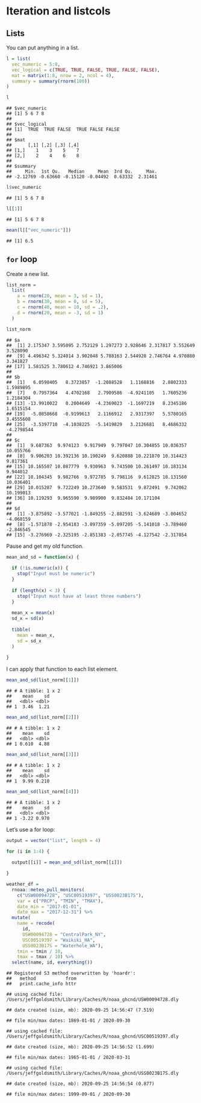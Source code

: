 Iteration and listcols
================

## Lists

You can put anything in a list.

``` r
l = list(
  vec_numeric = 5:8,
  vec_logical = c(TRUE, TRUE, FALSE, TRUE, FALSE, FALSE),
  mat = matrix(1:8, nrow = 2, ncol = 4),
  summary = summary(rnorm(100))
)
```

``` r
l
```

    ## $vec_numeric
    ## [1] 5 6 7 8
    ## 
    ## $vec_logical
    ## [1]  TRUE  TRUE FALSE  TRUE FALSE FALSE
    ## 
    ## $mat
    ##      [,1] [,2] [,3] [,4]
    ## [1,]    1    3    5    7
    ## [2,]    2    4    6    8
    ## 
    ## $summary
    ##     Min.  1st Qu.   Median     Mean  3rd Qu.     Max. 
    ## -2.12769 -0.63660 -0.15120 -0.04492  0.63332  2.31461

``` r
l$vec_numeric
```

    ## [1] 5 6 7 8

``` r
l[[1]]
```

    ## [1] 5 6 7 8

``` r
mean(l[["vec_numeric"]])
```

    ## [1] 6.5

## `for` loop

Create a new list.

``` r
list_norm = 
  list(
    a = rnorm(20, mean = 3, sd = 1),
    b = rnorm(30, mean = 0, sd = 5),
    c = rnorm(40, mean = 10, sd = .2),
    d = rnorm(20, mean = -3, sd = 1)
  )
```

``` r
list_norm
```

    ## $a
    ##  [1] 2.175347 3.595095 2.752129 1.297273 2.928646 2.317817 3.552649 3.528090
    ##  [9] 4.496342 5.324014 3.902048 5.788163 2.544928 2.746764 4.970880 3.341827
    ## [17] 1.581525 3.780612 4.746921 3.865006
    ## 
    ## $b
    ##  [1]   6.0598405   8.3723857  -1.2088528   1.1168816   2.8802333   1.5989895
    ##  [7]   0.7957364   4.4702168   2.7909586  -4.9241105   1.7605236   1.2184304
    ## [13] -13.9910022   0.2004649  -4.2369023  -1.1697219   8.2345186   1.6515154
    ## [19]  -5.0858668  -0.9199613   2.1166912   2.9317397   5.5780165   3.4555608
    ## [25]  -3.5397710  -4.1038225  -5.1419829   3.2126681   8.4686332  -4.2798544
    ## 
    ## $c
    ##  [1]  9.687363  9.974123  9.917949  9.797047 10.304855 10.036357 10.055766
    ##  [8]  9.906203 10.392136 10.190249  9.620888 10.221870 10.314423  9.817361
    ## [15] 10.165507 10.087779  9.930963  9.743500 10.261497 10.183134  9.944012
    ## [22] 10.104345  9.982766  9.972785  9.798116  9.612825 10.131560 10.036401
    ## [29] 10.015287  9.722249 10.273640  9.583531  9.872491  9.742062 10.199013
    ## [36] 10.119293  9.965590  9.989900  9.832484 10.171104
    ## 
    ## $d
    ##  [1] -3.875892 -3.577021 -1.849255 -2.882591 -3.624689 -3.004652 -4.068159
    ##  [8] -1.571878 -2.954183 -3.097359 -5.097205 -5.141018 -3.789460 -2.846545
    ## [15] -3.276969 -2.325195 -2.851383 -2.057745 -4.127542 -2.317854

Pause and get my old function.

``` r
mean_and_sd = function(x) {
  
  if (!is.numeric(x)) {
    stop("Input must be numeric")
  }
  
  if (length(x) < 3) {
    stop("Input must have at least three numbers")
  }
  
  mean_x = mean(x)
  sd_x = sd(x)
  
  tibble(
    mean = mean_x,
    sd = sd_x
  )
  
}
```

I can apply that function to each list element.

``` r
mean_and_sd(list_norm[[1]])
```

    ## # A tibble: 1 x 2
    ##    mean    sd
    ##   <dbl> <dbl>
    ## 1  3.46  1.21

``` r
mean_and_sd(list_norm[[2]])
```

    ## # A tibble: 1 x 2
    ##    mean    sd
    ##   <dbl> <dbl>
    ## 1 0.610  4.88

``` r
mean_and_sd(list_norm[[3]])
```

    ## # A tibble: 1 x 2
    ##    mean    sd
    ##   <dbl> <dbl>
    ## 1  9.99 0.210

``` r
mean_and_sd(list_norm[[4]])
```

    ## # A tibble: 1 x 2
    ##    mean    sd
    ##   <dbl> <dbl>
    ## 1 -3.22 0.970

Let’s use a for loop:

``` r
output = vector("list", length = 4)

for (i in 1:4) {
  
  output[[i]] = mean_and_sd(list_norm[[i]])

}
```

``` r
weather_df = 
  rnoaa::meteo_pull_monitors(
    c("USW00094728", "USC00519397", "USS0023B17S"),
    var = c("PRCP", "TMIN", "TMAX"), 
    date_min = "2017-01-01",
    date_max = "2017-12-31") %>%
  mutate(
    name = recode(
      id, 
      USW00094728 = "CentralPark_NY", 
      USC00519397 = "Waikiki_HA",
      USS0023B17S = "Waterhole_WA"),
    tmin = tmin / 10,
    tmax = tmax / 10) %>%
  select(name, id, everything())
```

    ## Registered S3 method overwritten by 'hoardr':
    ##   method           from
    ##   print.cache_info httr

    ## using cached file: /Users/jeffgoldsmith/Library/Caches/R/noaa_ghcnd/USW00094728.dly

    ## date created (size, mb): 2020-09-25 14:56:47 (7.519)

    ## file min/max dates: 1869-01-01 / 2020-09-30

    ## using cached file: /Users/jeffgoldsmith/Library/Caches/R/noaa_ghcnd/USC00519397.dly

    ## date created (size, mb): 2020-09-25 14:56:52 (1.699)

    ## file min/max dates: 1965-01-01 / 2020-03-31

    ## using cached file: /Users/jeffgoldsmith/Library/Caches/R/noaa_ghcnd/USS0023B17S.dly

    ## date created (size, mb): 2020-09-25 14:56:54 (0.877)

    ## file min/max dates: 1999-09-01 / 2020-09-30

